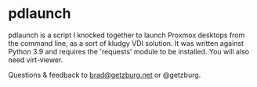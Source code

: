 # pdlaunch

pdlaunch is a script I knocked together to launch Proxmox desktops from the command line, as a sort of kludgy VDI solution.
It was written against Python 3.9 and requires the 'requests' module to be installed. You will also need virt-viewer.

Questions & feedback to brad@getzburg.net or @getzburg.